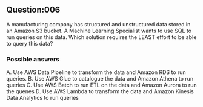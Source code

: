 ## Question:006
A manufacturing company has structured and unstructured data stored in an Amazon S3 bucket. A Machine Learning Specialist wants to use SQL to run queries on this data. Which solution requires the LEAST effort to be able to query this data?

### Possible answers

A. Use AWS Data Pipeline to transform the data and Amazon RDS to run queries.
B. Use AWS Glue to catalogue the data and Amazon Athena to run queries
C. Use AWS Batch to run ETL on the data and Amazon Aurora to run the quenes
D. Use AWS Lambda to transform the data and Amazon Kinesis Data Analytics to run queries